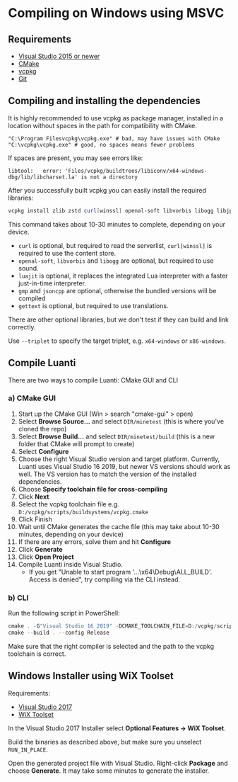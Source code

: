 # Compiling on Windows using MSVC

## Requirements

-   [Visual Studio 2015 or newer](https://visualstudio.microsoft.com)
-   [CMake](https://cmake.org/download/)
-   [vcpkg](https://github.com/Microsoft/vcpkg)
-   [Git](https://git-scm.com/downloads)

## Compiling and installing the dependencies

It is highly recommended to use vcpkg as package manager, installed in a location without spaces in the path for compatibility with CMake.

```
"C:\Program Filesvcpkg\vcpkg.exe" # bad, may have issues with CMake
"C:\vcpkg\vcpkg.exe" # good, no spaces means fewer problems
```

If spaces are present, you may see errors like:

```
libtool:   error: 'Files/vcpkg/buildtrees/libiconv/x64-windows-dbg/lib/libcharset.la' is not a directory
```

After you successfully built vcpkg you can easily install the required libraries:

```powershell
vcpkg install zlib zstd curl[winssl] openal-soft libvorbis libogg libjpeg-turbo sqlite3 freetype luajit gmp jsoncpp gettext[tools] opengl-registry --triplet x64-windows
```

This command takes about 10-30 minutes to complete, depending on your device.

-   `curl` is optional, but required to read the serverlist, `curl[winssl]` is required to use the content store.
-   `openal-soft`, `libvorbis` and `libogg` are optional, but required to use sound.
-   `luajit` is optional, it replaces the integrated Lua interpreter with a faster just-in-time interpreter.
-   `gmp` and `jsoncpp` are optional, otherwise the bundled versions will be compiled
-   `gettext` is optional, but required to use translations.

There are other optional libraries, but we don't test if they can build and link correctly.

Use `--triplet` to specify the target triplet, e.g. `x64-windows` or `x86-windows`.

## Compile Luanti

There are two ways to compile Luanti: CMake GUI and CLI

### a) CMake GUI

1. Start up the CMake GUI (Win > search "cmake-gui" > open)
2. Select **Browse Source...** and select `DIR/minetest` (this is where you've cloned the repo)
3. Select **Browse Build...** and select `DIR/minetest/build` (this is a new folder that CMake will prompt to create)
4. Select **Configure**
5. Choose the right Visual Studio version and target platform. Currently, Luanti uses Visual Studio 16 2019, but newer VS versions should work as well. The VS version has to match the version of the installed dependencies.
6. Choose **Specify toolchain file for cross-compiling**
7. Click **Next**
8. Select the vcpkg toolchain file e.g. `D:/vcpkg/scripts/buildsystems/vcpkg.cmake`
9. Click Finish
10. Wait until CMake generates the cache file (this may take about 10-30 minutes, depending on your device)
11. If there are any errors, solve them and hit **Configure**
12. Click **Generate**
13. Click **Open Project**
14. Compile Luanti inside Visual Studio.
    - If you get "Unable to start program '...\x64\Debug\ALL_BUILD'. Access is denied", try compiling via the CLI instead.

### b) CLI

Run the following script in PowerShell:

```powershell
cmake . -G"Visual Studio 16 2019" -DCMAKE_TOOLCHAIN_FILE=D:/vcpkg/scripts/buildsystems/vcpkg.cmake -DCMAKE_BUILD_TYPE=Release -DENABLE_CURSES=OFF
cmake --build . --config Release
```

Make sure that the right compiler is selected and the path to the vcpkg toolchain is correct.

## Windows Installer using WiX Toolset

Requirements:

-   [Visual Studio 2017](https://visualstudio.microsoft.com/)
-   [WiX Toolset](https://wixtoolset.org/)

In the Visual Studio 2017 Installer select **Optional Features -> WiX Toolset**.

Build the binaries as described above, but make sure you unselect `RUN_IN_PLACE`.

Open the generated project file with Visual Studio. Right-click **Package** and choose **Generate**.
It may take some minutes to generate the installer.
